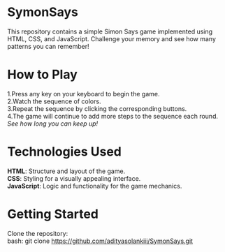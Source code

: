 # SymonSays

This repository contains a simple Simon Says game implemented using HTML, CSS, and JavaScript. Challenge your memory and see how many patterns you can remember!

# How to Play

1.Press any key on your keyboard to begin the game.<br/>
2.Watch the sequence of colors.<br/>
3.Repeat the sequence by clicking the corresponding buttons.<br/>
4.The game will continue to add more steps to the sequence each round.<br/>
*See how long you can keep up!*

# Technologies Used

**HTML**: Structure and layout of the game.<br/>
**CSS**: Styling for a visually appealing interface.<br/>
**JavaScript**: Logic and functionality for the game mechanics.

# Getting Started

Clone the repository:<br/>
bash: git clone https://github.com/adityasolankiii/SymonSays.git
